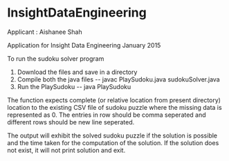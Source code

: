 InsightDataEngineering
======================


Applicant : Aishanee Shah

Application for Insight Data Engineering January 2015

To run the sudoku solver program 

  1) Download the files and save in a directory
  2) Compile both the java files 
        -- javac PlaySudoku.java sudokuSolver.java
  3) Run the PlaySudoku
        -- java PlaySudoku
        
        
The function expects complete (or relative location from present directory)  location to the existing CSV file of sudoku puzzle where the missing data is represented as 0. The entries in row should be comma seperated and different rows should be new line seperated. 

The output will exhibit the solved sudoku puzzle if the solution is possible and the time taken for the computation of the solution. If the solution does not exist, it will not print solution and exit.
